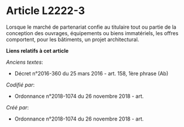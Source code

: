 # Article L2222-3

Lorsque le marché de partenariat confie au titulaire tout ou partie de la conception des ouvrages, équipements ou biens
immatériels, les offres comportent, pour les bâtiments, un projet architectural.

**Liens relatifs à cet article**

_Anciens textes_:

  - Décret n°2016-360 du 25 mars 2016 - art. 158, 1ère phrase (Ab)

_Codifié par_:

  - Ordonnance n°2018-1074 du 26 novembre 2018 - art.

_Créé par_:

  - Ordonnance n°2018-1074 du 26 novembre 2018 - art.
